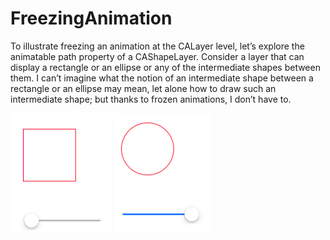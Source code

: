 # FreezingAnimation
To illustrate freezing an animation at the CALayer level, let’s explore the animatable path property of a CAShapeLayer. Consider a layer that can display a rectangle or an ellipse or any of the intermediate shapes between them. I can’t imagine what the notion of an intermediate shape between a rectangle or an ellipse may mean, let alone how to draw such an intermediate shape; but thanks to frozen animations, I don’t have to.

![A](https://github.com/Lilyeka/FreezingAnimation/blob/master/FreezingAnimation/freezingAnimation.png "")
![B](https://github.com/Lilyeka/FreezingAnimation/blob/master/FreezingAnimation/freezingAnimation2.png "")
